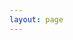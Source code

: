 ```yaml
---
layout: page
---
```


<script setup>
import {
  VPTeamPage,
  VPTeamPageTitle,
  VPTeamMembers
} from 'vitepress/theme'

const members = [
  {
    avatar: './image/lwb.jpg',
    name: '李文彬',
    title: 'PI',
    links: [
      { icon: 'github', link: 'https://scholar.google.com/citations?user=rZ7mgIUAAAAJ&hl=en' },
      { icon: 'twitter', link: 'liwenbin@westlake.edu.cn' }
    ]
  },
  {
    avatar: './image/hj.jpg',
    name: '黄菊',
    title: '博士后',
    links: [
      { icon: 'github', link: 'https://scholar.google.com/citations?hl=en&user=O4S9gP0AAAAJ' },
      { icon: 'twitter', link: '' }
    ]
  },
  {
    avatar: './image/dxy.jpg',
    name: '董欣月',
    title: '博士后',
    links: [
      { icon: 'github', link: 'https://www.researchgate.net/profile/Xinyue-Dong-5' },
      { icon: 'twitter', link: '' }
    ]
  },
  {
    avatar: './image/yjt.jpg',
    name: '杨珺婷',
    title: '博士生',
    links: [
      { icon: 'github', link: 'https://github.com/scilover' },
      { icon: 'twitter', link: '' }
    ]
  },
  {
    avatar: './image/cxx.jpg',
    name: '陈潇潇',
    title: '博士生',
    links: [
      { icon: 'github', link: 'https://www.researchgate.net/profile/Xiaoxiao-Chen-26' },
      { icon: 'twitter', link: '' }
    ]
  },
  {
    avatar: './image/yyb.jpg',
    name: '袁誉博',
    title: '博士生',
    links: [
      { icon: 'github', link: 'https://github.com/YuboYuanAAA' },
      { icon: 'twitter', link: '' }
    ]
  },
  {
    avatar: './image/hjm.jpg',
    name: '胡家鸣',
    title: '博士生',
    links: [
      { icon: 'github', link: 'https://scholar.google.com/citations?hl=en&user=syAjLw8AAAAJ&view_op=list_works&sortby=pubdate#' },
      { icon: 'twitter', link: 'hujiaming@westlake.edu.cn' }
    ]
  }
]
</script>

<VPTeamPage>
  <VPTeamPageTitle>
    <template #title>
      Our Team
    </template>
    <template #lead>
      A Collaborative & Diverse Group.
    </template>
  </VPTeamPageTitle>
  <VPTeamMembers
    :members="members"
  />
</VPTeamPage>
